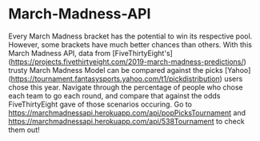 # March-Madness-API

Every March Madness bracket has the potential to win its respective pool. However, 
some brackets have much better chances than others. With this March Madness API, data from [FiveThirtyEight's] (https://projects.fivethirtyeight.com/2019-march-madness-predictions/) trusty March Madness Model can be compared against the picks [Yahoo] (https://tournament.fantasysports.yahoo.com/t1/pickdistribution) users chose this year. Navigate through the percentage of people who chose each team to go each round, and compare that against the odds FiveThirtyEight gave of those scenarios occuring. Go to https://marchmadnessapi.herokuapp.com/api/popPicksTournament and https://marchmadnessapi.herokuapp.com/api/538Tournament to check them out!



